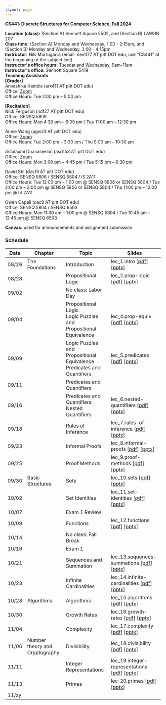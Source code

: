 ```yaml
---
layout: page
---
```


**CS441: Discrete Structures for Computer Science, Fall 2024**

**Location (class):** (Section A) Sennott Square 5502, and (Section B) LAWRN 207<br>
**Class time:** (Section A) Monday and Wednesday, 1:00 - 2:15pm, and (Section B) Monday and Wednesday, 3:00 - 4:15pm<br>
**Instructor:** Nils Murrugarra (email: nem177 AT pitt DOT edu; use "CS441" at the beginning of the subject line)<br>
**Instructor's office hours:** Tuesdat and Wednesday, 9am-11am<br>
**Instructor's office:** Sennott Square 5419<br>
**Teaching Assistants**<br>
**[Grader]**<br>
Anveshika Kamble (ark411 AT pitt DOT edu)<br>
Office: [Zoom](https://pitt.zoom.us/j/5835648820)<br>
Office Hours: Tue 2:00 pm – 5:00 pm<br>

**[Recitation]**<br>
Nick Ferguson (ndf27 AT pitt DOT edu)<br>
Office: SENSQ 5806<br>
Office Hours: Mon 4:30 pm – 6:00 pm / Tue 11:00 am – 12:30 pm<br>

Annie Wang (agw23 AT pitt DOT edu)<br>
Office: [Zoom](https://pitt.zoom.us/j/93253767006)<br>
Office Hours: Tue 2:00 pm – 3:30 pm / Thu 9:00 am – 10:30 am<br>

Astalaxmi Dhanaseelan (asd153 AT pitt DOT edu)<br>
Office: [Zoom](https://pitt.zoom.us/j/99835381716)<br>
Office Hours: Mon 3:00 pm – 4:45 pm / Tue 5:15 pm – 6:30 pm<br>

David Shi (dzs19 AT pitt DOT edu)<br>
Office: SENSQ 5806 / SENSQ 5804 / IS 2A11 <br>
Office Hours: Tue 12:00 pm – 1:00 pm @ SENSQ 5806 or SENSQ 5804 / Tue 2:00 pm – 3:00 pm @ SENSQ 5806 or SENSQ 5804 / Thu 11:00 pm – 12:00 pm @ IS 2A11<br>

Owen Capell (oac8 AT pitt DOT edu)<br>
Office: SENSQ 5804 / SENSQ 6503<br>
Office Hours: Mon 11:00 am – 1:00 pm @ SENSQ 5804 / Tue 10:45 am – 12:45 pm @ SENSQ 6503<br>

**Canvas:** used for announcements and assignment submission<br>

### Schedule

Date        | Chapter          | Topic             | Slides       
----------- | -----------      | -----------       | -----------  
08/26       | The Foundations  | Introduction      | lec_1.intro [[pdf](https://sites.pitt.edu/~nem177/courses/fall24_cs441/lec_1.intro.pdf)] [[pptx](https://sites.pitt.edu/~nem177/courses/fall24_cs441/lec_1.intro.pptx)]
08/28       |                  | Propositional Logic| lec_2.prop-logic [[pdf](https://sites.pitt.edu/~nem177/courses/fall24_cs441/lec_2.prop-logic.pdf)]  [[pptx](https://sites.pitt.edu/~nem177/courses/fall24_cs441/lec_2.prop-logic.pptx)]              
09/02       |                  | No class: Labor Day           |   
09/04       |                  | Propositional Logic<br>Logic Puzzles and Propositional Equivalence                   | lec_4.prop-equiv [[pdf](https://sites.pitt.edu/~nem177/courses/fall24_cs441/lec_4.prop-equiv.pdf)]  [[pptx](https://sites.pitt.edu/~nem177/courses/fall24_cs441/lec_4.prop-equiv.pptx)]  
09/09       |                  | Logic Puzzles and Propositional Equivalence<br>Predicates and Quantifiers                   | lec_5.predicates [[pdf](https://sites.pitt.edu/~nem177/courses/fall24_cs441/lec_5.predicates.pdf)]  [[pptx](https://sites.pitt.edu/~nem177/courses/fall24_cs441/lec_5.predicates.pptx)]  
09/11       |                  | Predicates and Quantifiers                   | 
09/16       |                  | Predicates and Quantifiers<br>Nested Quantifiers                   | lec_6.nested-quantifiers [[pdf](https://sites.pitt.edu/~nem177/courses/fall24_cs441/lec_6.nested-quantifiers.pdf)]  [[pptx](https://sites.pitt.edu/~nem177/courses/fall24_cs441/lec_6.nested-quantifiers.pptx)]  
09/18       |                  | Rules of Inference                   |  lec_7.rules-of-inference  [[pdf](https://sites.pitt.edu/~nem177/courses/fall24_cs441/lec_7.rules-of-inference.pdf)]  [[pptx](https://sites.pitt.edu/~nem177/courses/fall24_cs441/lec_7.rules-of-inference.pptx)]
09/23       |                  | Informal Proofs    |  lec_8.informal-proofs  [[pdf](https://sites.pitt.edu/~nem177/courses/fall24_cs441/lec_8.informal-proofs.pdf)]  [[pptx](https://sites.pitt.edu/~nem177/courses/fall24_cs441/lec_8.informal-proofs.pptx)]
09/25       |                  | Proof Methods      |  lec_9.proof-methods  [[pdf](https://sites.pitt.edu/~nem177/courses/fall24_cs441/lec_9.proof-methods.pdf)]  [[pptx](https://sites.pitt.edu/~nem177/courses/fall24_cs441/lec_9.proof-methods.pptx)]
09/30       | Basic Structures | Sets               |  lec_10.sets  [[pdf](https://sites.pitt.edu/~nem177/courses/fall24_cs441/lec_10.sets.pdf)]  [[pptx](https://sites.pitt.edu/~nem177/courses/fall24_cs441/lec_10.sets.pptx)]
10/02       |                  | Set Identities     |  lec_11.set-identities  [[pdf](https://sites.pitt.edu/~nem177/courses/fall24_cs441/lec_11.set-identities.pdf)]  [[pptx](https://sites.pitt.edu/~nem177/courses/fall24_cs441/lec_11.set-identities.pptx)]
10/07       |                  | Exam 1 Review      |  
10/09       |                  | Functions          |  lec_12.functions  [[pdf](https://sites.pitt.edu/~nem177/courses/fall24_cs441/lec_12.functions.pdf)]  [[pptx](https://sites.pitt.edu/~nem177/courses/fall24_cs441/lec_12.functions.pptx)]
10/14       |                  | No class: Fall Break         |  
10/16       |                  | Exam 1             |  
10/21       |                  | Sequences and Summation                   |  lec_13.sequences-summations  [[pdf](https://sites.pitt.edu/~nem177/courses/fall24_cs441/lec_13.sequences-summations.pdf)]  [[pptx](https://sites.pitt.edu/~nem177/courses/fall24_cs441/lec_13.sequences-summations.pptx)]
10/23       |                  | Infinite Cardinalities                   |  lec_14.infinite-cardinalities  [[pdf](https://sites.pitt.edu/~nem177/courses/fall24_cs441/lec_14.infinite-cardinalities.pdf)]  [[pptx](https://sites.pitt.edu/~nem177/courses/fall24_cs441/lec_14.infinite-cardinalities.pptx)]
10/28       | Algorithms       | Algorithms                   |  lec_15.algorithms  [[pdf](https://sites.pitt.edu/~nem177/courses/fall24_cs441/lec_15.algorithms.pdf)]  [[pptx](https://sites.pitt.edu/~nem177/courses/fall24_cs441/lec_15.algorithms.pptx)]
10/30       |                  | Growth Rates                   |  lec_16.growth-rates  [[pdf](https://sites.pitt.edu/~nem177/courses/fall24_cs441/lec_16.growth-rates.pdf)]  [[pptx](https://sites.pitt.edu/~nem177/courses/fall24_cs441/lec_16.growth-rates.pptx)]
11/04       |                  | Complexity                   |  lec_17.complexity  [[pdf](https://sites.pitt.edu/~nem177/courses/fall24_cs441/lec_17.complexity.pdf)]  [[pptx](https://sites.pitt.edu/~nem177/courses/fall24_cs441/lec_17.complexity.pptx)]
11/06       | Number theory and Cryptography                 | Divisibility                   |  lec_18.divisibility  [[pdf](https://sites.pitt.edu/~nem177/courses/fall24_cs441/lec_18.divisibility.pdf)]  [[pptx](https://sites.pitt.edu/~nem177/courses/fall24_cs441/lec_18.divisibility.pptx)]
11/11       |                  | Integer Representations |  lec_19.integer-representations  [[pdf](https://sites.pitt.edu/~nem177/courses/fall24_cs441/lec_19.integer-representations.pdf)]  [[pptx](https://sites.pitt.edu/~nem177/courses/fall24_cs441/lec_19.integer-representations.pptx)]
11/13       |                  | Primes                  |  lec_20.primes  [[pdf](https://sites.pitt.edu/~nem177/courses/fall24_cs441/lec_20.primes.pdf)]  [[pptx](https://sites.pitt.edu/~nem177/courses/fall24_cs441/lec_20.primes.pptx)]
11/xy       |                  |                    |  




